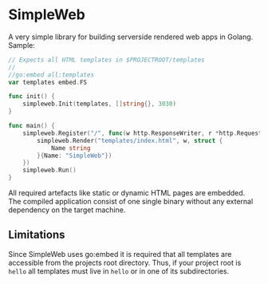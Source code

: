 # SimpleWeb

A very simple library for building serverside rendered web apps in Golang. Sample:

```go
// Expects all HTML templates in $PROJECTROOT/templates
//
//go:embed all:templates
var templates embed.FS

func init() {
    simpleweb.Init(templates, []string{}, 3030)
}

func main() {
    simpleweb.Register("/", func(w http.ResponseWriter, r *http.Request) {
        simpleweb.Render("templates/index.html", w, struct {
            Name string
        }{Name: "SimpleWeb"})
    })
    simpleweb.Run()
}
```

All required artefacts like static or dynamic HTML pages are embedded. The
compiled application consist of one single binary without any external
dependency on the target machine.

## Limitations

Since SimpleWeb uses go:embed it is required that all templates are accessible
from the projects root directory. Thus, if your project root is `hello` all
templates must live in `hello` or in one of its subdirectories.